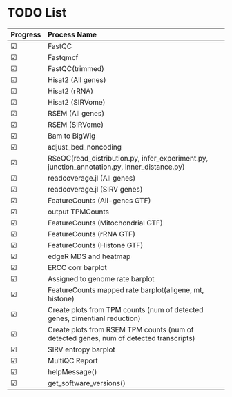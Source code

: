 # TODO List

Progress | Process Name
:------------ | :-------------
&#9745; | FastQC |  
&#9745; | Fastqmcf |  
&#9745; | FastQC(trimmed) |  
&#9745; | Hisat2 (All genes) |  
&#9745; | Hisat2 (rRNA) |  
&#9745; | Hisat2 (SIRVome) |  
&#9745; | RSEM (All genes) |  
&#9745; | RSEM (SIRVome) |  
&#9745; | Bam to BigWig |  
&#9745; | adjust_bed_noncoding |  
&#9745; | RSeQC(read_distribution.py, infer_experiment.py, junction_annotation.py, inner_distance.py) |  
&#9745; | readcoverage.jl (All genes) |  
&#9745; | readcoverage.jl (SIRV genes) |  
&#9745; | FeatureCounts (All-genes GTF) |  
&#9745; | output TPMCounts |  
&#9745; | FeatureCounts (Mitochondrial GTF) |  
&#9745; | FeatureCounts (rRNA GTF)  |  
&#9745; | FeatureCounts (Histone GTF)  |  
&#9745; | edgeR MDS and heatmap |  
&#9745; | ERCC corr barplot |  
&#9745; | Assigned to genome rate barplot|  
&#9745; | FeatureCounts mapped rate barplot(allgene, mt, histone) |  
&#9745; | Create plots from TPM counts (num of detected genes, dimentianl reduction) |  
&#9745; | Create plots from RSEM TPM counts (num of detected genes, num of detected transcripts) |  
&#9745; | SIRV entropy barplot |  
&#9745; | MultiQC Report |  
&#9745; | helpMessage() |  
&#9745; | get_software_versions() |  
